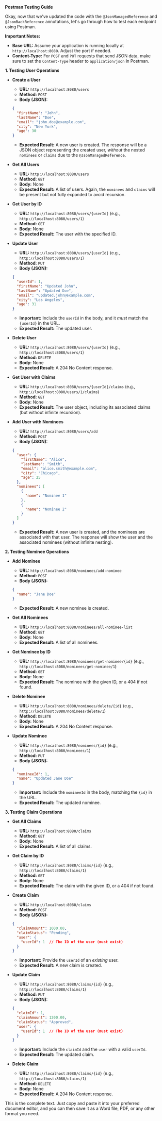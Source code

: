 **Postman Testing Guide**

Okay, now that we've updated the code with the `@JsonManagedReference` and `@JsonBackReference` annotations, let's go through how to test each endpoint using Postman.

**Important Notes:**

* **Base URL:** Assume your application is running locally at `http://localhost:8080`. Adjust the port if needed.
* **Content-Type:** For `POST` and `PUT` requests that send JSON data, make sure to set the `Content-Type` header to `application/json` in Postman.

**1. Testing User Operations**

* **Create a User**

    * **URL:** `http://localhost:8080/users`
    * **Method:** `POST`
    * **Body (JSON):**

    ```json
    {
      "firstName": "John",
      "lastName": "Doe",
      "email": "john.doe@example.com",
      "city": "New York",
      "age": 30
    }
    ```

    * **Expected Result:** A new user is created. The response will be a JSON object representing the created user, *without* the nested `nominees` or `claims` due to the `@JsonManagedReference`.

* **Get All Users**

    * **URL:** `http://localhost:8080/users`
    * **Method:** `GET`
    * **Body:** None
    * **Expected Result:** A list of users. Again, the `nominees` and `claims` will be present but not fully expanded to avoid recursion.

* **Get User by ID**

    * **URL:** `http://localhost:8080/users/{userId}` (e.g., `http://localhost:8080/users/1`)
    * **Method:** `GET`
    * **Body:** None
    * **Expected Result:** The user with the specified ID.

* **Update User**

    * **URL:** `http://localhost:8080/users/{userId}` (e.g., `http://localhost:8080/users/1`)
    * **Method:** `PUT`
    * **Body (JSON):**

    ```json
    {
      "userId": 1,
      "firstName": "Updated John",
      "lastName": "Updated Doe",
      "email": "updated.john@example.com",
      "city": "Los Angeles",
      "age": 31
    }
    ```

    * **Important:** Include the `userId` in the body, and it *must* match the `{userId}` in the URL.
    * **Expected Result:** The updated user.

* **Delete User**

    * **URL:** `http://localhost:8080/users/{userId}` (e.g., `http://localhost:8080/users/1`)
    * **Method:** `DELETE`
    * **Body:** None
    * **Expected Result:** A 204 No Content response.

* **Get User with Claims**

    * **URL:** `http://localhost:8080/users/{userId}/claims` (e.g., `http://localhost:8080/users/1/claims`)
    * **Method:** `GET`
    * **Body:** None
    * **Expected Result:** The user object, including its associated claims (but without infinite recursion).

* **Add User with Nominees**

    * **URL:** `http://localhost:8080/users/add`
    * **Method:** `POST`
    * **Body (JSON):**

    ```json
    {
      "user": {
        "firstName": "Alice",
        "lastName": "Smith",
        "email": "alice.smith@example.com",
        "city": "Chicago",
        "age": 25
      },
      "nominees": [
        {
          "name": "Nominee 1"
        },
        {
          "name": "Nominee 2"
        }
      ]
    }
    ```

    * **Expected Result:** A new user is created, and the nominees are associated with that user. The response will show the user and the associated nominees (without infinite nesting).

**2. Testing Nominee Operations**

* **Add Nominee**

    * **URL:** `http://localhost:8080/nominees/add-nominee`
    * **Method:** `POST`
    * **Body (JSON):**

    ```json
    {
      "name": "Jane Doe"
    }
    ```

    * **Expected Result:** A new nominee is created.

* **Get All Nominees**

    * **URL:** `http://localhost:8080/nominees/all-nominee-list`
    * **Method:** `GET`
    * **Body:** None
    * **Expected Result:** A list of all nominees.

* **Get Nominee by ID**

    * **URL:** `http://localhost:8080/nominees/get-nominee/{id}` (e.g., `http://localhost:8080/nominees/get-nominee/1`)
    * **Method:** `GET`
    * **Body:** None
    * **Expected Result:** The nominee with the given ID, or a 404 if not found.

* **Delete Nominee**

    * **URL:** `http://localhost:8080/nominees/delete/{id}` (e.g., `http://localhost:8080/nominees/delete/1`)
    * **Method:** `DELETE`
    * **Body:** None
    * **Expected Result:** A 204 No Content response.

* **Update Nominee**

    * **URL:** `http://localhost:8080/nominees/{id}` (e.g., `http://localhost:8080/nominees/1`)
    * **Method:** `PUT`
    * **Body (JSON):**

    ```json
    {
      "nomineeId": 1,
      "name": "Updated Jane Doe"
    }
    ```

    * **Important:** Include the `nomineeId` in the body, matching the `{id}` in the URL.
    * **Expected Result:** The updated nominee.

**3. Testing Claim Operations**

* **Get All Claims**

    * **URL:** `http://localhost:8080/claims`
    * **Method:** `GET`
    * **Body:** None
    * **Expected Result:** A list of all claims.

* **Get Claim by ID**

    * **URL:** `http://localhost:8080/claims/{id}` (e.g., `http://localhost:8080/claims/1`)
    * **Method:** `GET`
    * **Body:** None
    * **Expected Result:** The claim with the given ID, or a 404 if not found.

* **Create Claim**

    * **URL:** `http://localhost:8080/claims`
    * **Method:** `POST`
    * **Body (JSON):**

    ```json
    {
      "claimAmount": 1000.00,
      "claimStatus": "Pending",
      "user": {
        "userId": 1  // The ID of the user (must exist)
      }
    }
    ```

    * **Important:** Provide the `userId` of an *existing* user.
    * **Expected Result:** A new claim is created.

* **Update Claim**

    * **URL:** `http://localhost:8080/claims/{id}` (e.g., `http://localhost:8080/claims/1`)
    * **Method:** `PUT`
    * **Body (JSON):**

    ```json
    {
      "claimId": 1,
      "claimAmount": 1200.00,
      "claimStatus": "Approved",
      "user": {
        "userId": 1  // The ID of the user (must exist)
      }
    }
    ```

    * **Important:** Include the `claimId` and the `user` with a valid `userId`.
    * **Expected Result:** The updated claim.

* **Delete Claim**

    * **URL:** `http://localhost:8080/claims/{id}` (e.g., `http://localhost:8080/claims/1`)
    * **Method:** `DELETE`
    * **Body:** None
    * **Expected Result:** A 204 No Content response.

This is the complete text. Just copy and paste it into your preferred document editor, and you can then save it as a Word file, PDF, or any other format you need.
